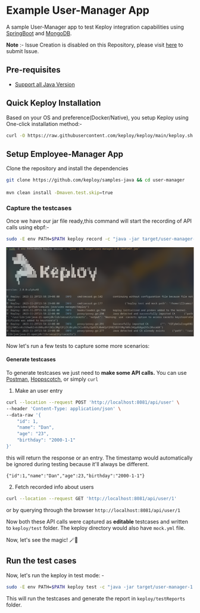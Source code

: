 # Example User-Manager App

A sample User-Manager app to test Keploy integration capabilities using [SpringBoot](https://spring.io) and [MongoDB](https://www.mongodb.com/).

**Note** :- Issue Creation is disabled on this Repository, please visit [here](https://github.com/keploy/keploy/issues/new/choose) to submit Issue.

## Pre-requisites

- [Support all Java Version](https://docs.spring.io/spring-boot/docs/current/reference/html/getting-started.html#getting-started.installing)

## Quick Keploy Installation

Based on your OS and preference(Docker/Native), you setup Keploy using One-click installation method:-

```sh
curl -O https://raw.githubusercontent.com/keploy/keploy/main/keploy.sh && source keploy.sh
```

## Setup Employee-Manager App

Clone the repository and install the dependencies
```bash
git clone https://github.com/keploy/samples-java && cd user-manager

mvn clean install -Dmaven.test.skip=true 
```

### Capture the testcases

Once we have our jar file ready,this command will start the recording of API calls using ebpf:-

```bash
sudo -E env PATH=$PATH keploy record -c "java -jar target/user-manager-1.0-SNAPSHOT.jar"
```

![Testcases](./img/test-cases.png?raw=true)

Now let's run a few tests to capture some more scenarios:
#### Generate testcases

To generate testcases we just need to **make some API calls.** You can use [Postman](https://www.postman.com/), [Hoppscotch](https://hoppscotch.io/), or simply `curl`

1. Make an user entry

```bash
curl --location --request POST 'http://localhost:8081/api/user' \
--header 'Content-Type: application/json' \
--data-raw '{
    "id": 1,
    "name": "Dan",
    "age": "23",
    "birthday": "2000-1-1"
}'
```

this will return the response or an entry. The timestamp would automatically be ignored during testing because it'll always be different.

```
{"id":1,"name":"Dan","age":23,"birthday":"2000-1-1"}
```

2. Fetch recorded info about users

```bash
curl --location --request GET 'http://localhost:8081/api/user/1'
```

or by querying through the browser `http://localhost:8081/api/user/1`

Now both these API calls were captured as **editable** testcases and written to `keploy/test` folder. The keploy directory would also have `mock.yml` file.

Now, let's see the magic! 🪄💫

## Run the test cases

Now, let's run the keploy in test mode: -

```bash
sudo -E env PATH=$PATH keploy test -c "java -jar target/user-manager-1.0-SNAPSHOT.jar" --delay 10
```

This will run the testcases and generate the report in `keploy/testReports` folder.

